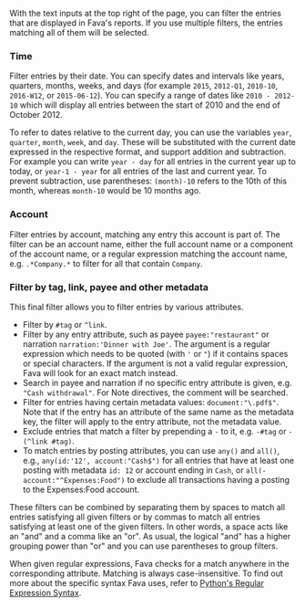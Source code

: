 With the text inputs at the top right of the page, you can filter the entries
that are displayed in Fava's reports. If you use multiple filters, the entries
matching all of them will be selected.

### Time

Filter entries by their date. You can specify dates and intervals like years,
quarters, months, weeks, and days (for example `2015`, `2012-Q1`, `2010-10`,
`2016-W12`, or `2015-06-12`). You can specify a range of dates like
`2010 - 2012-10` which will display all entries between the start of 2010 and
the end of October 2012.

To refer to dates relative to the current day, you can use the variables
`year`, `quarter`, `month`, `week`, and `day`. These will be substituted with
the current date expressed in the respective format, and support addition and
subtraction. For example you can write `year - day` for all entries in the
current year up to today, or `year-1 - year` for all entries of the last and
current year. To prevent subtraction, use parentheses: `(month)-10` refers to
the 10th of this month, whereas `month-10` would be 10 months ago.

### Account

Filter entries by account, matching any entry this account is part of. The
filter can be an account name, either the full account name or a component of
the account name, or a regular expression matching the account name, e.g.
`.*Company.*` to filter for all that contain `Company`.

### Filter by tag, link, payee and other metadata

This final filter allows you to filter entries by various attributes.

-   Filter by `#tag` or `^link`.
-   Filter by any entry attribute, such as payee `payee:"restaurant"` or
    narration `narration:'Dinner with Joe'`. The argument is a regular
    expression which needs to be quoted (with `'` or `"`) if it contains spaces
    or special characters. If the argument is not a valid regular expression,
    Fava will look for an exact match instead.
-   Search in payee and narration if no specific entry attribute is given, e.g.
    `"Cash withdrawal"`. For Note directives, the comment will be searched.
-   Filter for entries having certain metadata values: `document:"\.pdf$"`. Note
    that if the entry has an attribute of the same name as the metadata key, the
    filter will apply to the entry attribute, not the metadata value.
-   Exclude entries that match a filter by prepending a `-` to it, e.g. `-#tag`
    or `-(^link #tag)`.
-   To match entries by posting attributes, you can use `any()` and `all()`,
    e.g., `any(id:'12', account:"Cash$")` for all entries that have at least one
    posting with metadata `id: 12` or account ending in `Cash`, or
    `all(-account:"^Expenses:Food")` to exclude all transactions having a posting
    to the Expenses:Food account.

These filters can be combined by separating them by spaces to match all entries
satisfying all given filters or by commas to match all entries satisfying at
least one of the given filters. In other words, a space acts like an "and" and
a comma like an "or". As usual, the logical "and" has a higher grouping power
than "or" and you can use parentheses to group filters.

When given regular expressions, Fava checks for a match anywhere in the
corresponding attribute. Matching is always case-insensitive. To find out more
about the specific syntax Fava uses, refer to [Python's Regular Expression
Syntax](https://docs.python.org/3/library/re.html?highlight=match#regular-expression-syntax).
